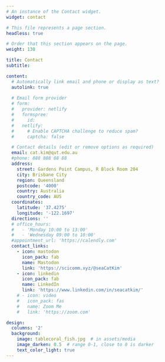 ```yaml
---
# An instance of the Contact widget.
widget: contact

# This file represents a page section.
headless: true

# Order that this section appears on the page.
weight: 130

title: Contact
subtitle:

content:
  # Automatically link email and phone or display as text?
  autolink: true
  
  # Email form provider
  # form:
  #   provider: netlify
  #   formspree:
  #     id:
  #   netlify:
  #     # Enable CAPTCHA challenge to reduce spam?
  #     captcha: false

  # Contact details (edit or remove options as required)
  email: cat.kim@qut.edu.au
  #phone: 888 888 88 88
  address:
    street: Gardens Point Campus, R Block Room 204
    city: Brisbane City
    region: Queensland
    postcode: '4000'
    country: Australia
    country_code: AUS
  coordinates:
    latitude: '37.4275'
    longitude: '-122.1697'
  directions: ''
  # office_hours:
  #   - 'Monday 10:00 to 13:00'
  #   - 'Wednesday 09:00 to 10:00'
  #appointment_url: 'https://calendly.com'
  contact_links:
    - icon: mastodon
      icon_pack: fab
      name: Mastodon
      link: 'https://scicomm.xyz/@seaCatKim'
    - icon: linkedin
      icon_pack: fab
      name: LinkedIn
      link: 'https://www.linkedin.com/in/seacatkim/'
    # - icon: video
    #   icon_pack: fas
    #   name: Zoom Me
    #   link: 'https://zoom.com'

design:
  columns: '2'
  background:
    image: tablecoral_fish.jpg  # in assets/media
    image_darken: 0.5  # range 0-1, close to 0 is darker
    text_color_light: true
---
```

